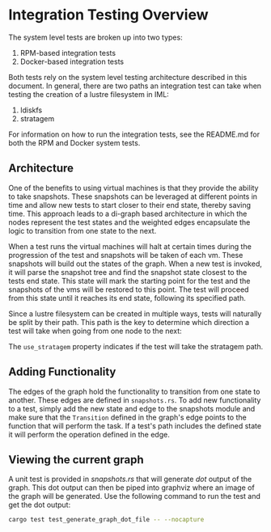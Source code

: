 # Integration Testing Overview

The system level tests are broken up into two types:

1. RPM-based integration tests
1. Docker-based integration tests

Both tests rely on the system level testing architecture described in this document. In general, there are two paths an integration test can take when testing the creation of a lustre filesystem in IML:

1. ldiskfs
1. stratagem

For information on how to run the integration tests, see the README.md for both the RPM and Docker system tests.

## Architecture

One of the benefits to using virtual machines is that they provide the ability to take snapshots. These snapshots can be leveraged at different points in time and allow new tests to start closer to their end state, thereby saving time. This approach leads to a di-graph based architecture in which the nodes represent the test states and the weighted edges encapsulate the logic to transition from one state to the next.

When a test runs the virtual machines will halt at certain times during the progression of the test and snapshots will be taken of each vm. These snapshots will build out the states of the graph. When a new test is invoked, it will parse the snapshot tree and find the snapshot state closest to the tests end state. This state will mark the starting point for the test and the snapshots of the vms will be restored to this point. The test will proceed from this state until it reaches its end state, following its specified path.

Since a lustre filesystem can be created in multiple ways, tests will naturally be split by their path. This path is the key to determine which direction a test will take when going from one node to the next:

The `use_stratagem` property indicates if the test will take the stratagem path.

## Adding Functionality

The edges of the graph hold the functionality to transition from one state to another. These edges are defined in `snapshots.rs`. To add new functionality to a test, simply add the new state and edge to the snapshots module and make sure that the `Transition` defined in the graph's edge points to the function that will perform the task. If a test's path includes the defined state it will perform the operation defined in the edge.

## Viewing the current graph

A unit test is provided in _snapshots.rs_ that will generate _dot_ output of the graph. This dot output can then be piped into graphviz where an image of the graph will be generated. Use the following command to run the test and get the dot output:

```sh
cargo test test_generate_graph_dot_file -- --nocapture
```
